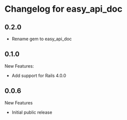 # Changelog for easy_api_doc

## 0.2.0

* Rename gem to easy_api_doc

## 0.1.0

New Features:

* Add support for Rails 4.0.0

## 0.0.6

New Features

* Initial public release